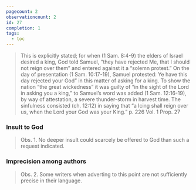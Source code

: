 ```yaml
---
pagecount: 2
observationcount: 2
id: 27
completion: 1
tags:
  - toc
---
```

>This is explicitly stated; for when (1 Sam. 8:4-9) the elders of Israel desired a king, God told Samuel, “they have rejected Me, that I should not reign over them” and entered against it a “solemn protest.” On the day of presentation (1 Sam. 10:17-19), Samuel protested: Ye have this day rejected your God” in this matter of asking for a king. To show the nation “the great wickedness” it was guilty of “in the sight of the Lord in asking you a king,” to Samuel’s word was added (1 Sam. 12:16-19), by way of attestation, a severe thunder-storm in harvest time. The sinfulness consisted (ch. 12:12) in saying that “a Icing shall reign over us, when the Lord your God was your King.”
>p. 226 Vol. 1 Prop. 27
### Insult to God
>Obs. 1. No deeper insult could scarcely be offered to God than such a request indicated.
### Imprecision among authors
>Obs. 2. Some writers when adverting to this point are not sufficiently precise in their language.